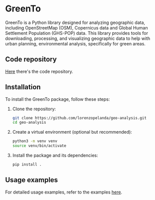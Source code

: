 # GreenTo

GreenTo is a Python library designed for analyzing geographic data, including OpenStreetMap (OSM), Copernicus data and Global Human Settlement Population (GHS-POP) data. This library provides tools for downloading, processing, and visualizing geographic data to help with urban planning, environmental analysis, specifically for green areas.

## Code repository

[Here](https://github.com/lorenzopelanda/geo-analysis) there's the code repository.


## Installation

To install the GreenTo package, follow these steps:

1. Clone the repository:
    ```sh
    git clone https://github.com/lorenzopelanda/geo-analysis.git
    cd geo-analysis
    ```

2. Create a virtual environment (optional but recommended):
    ```sh
    python3 -m venv venv
    source venv/bin/activate
    ```

3. Install the package and its dependencies:
    ```sh
    pip install .
    ```

## Usage examples

For detailed usage examples, refer to the examples [here](EXAMPLES.md).

